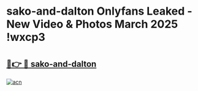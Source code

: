 # sako-and-dalton Onlyfans Leaked - New Video & Photos March 2025 !wxcp3

# <h2><a href="https://r7d0sg.iuczelnia.edu.pl?title=sako-and-dalton&ref=wxcp3">🔗👉 🔴 sako-and-dalton</a></h2>

[![acn](https://github.com/user-attachments/assets/0f9c940e-d8b0-45ae-aac7-cd30a18b3e1c)](https://r7d0sg.iuczelnia.edu.pl?title=sako-and-dalton&ref=wxcp3)

